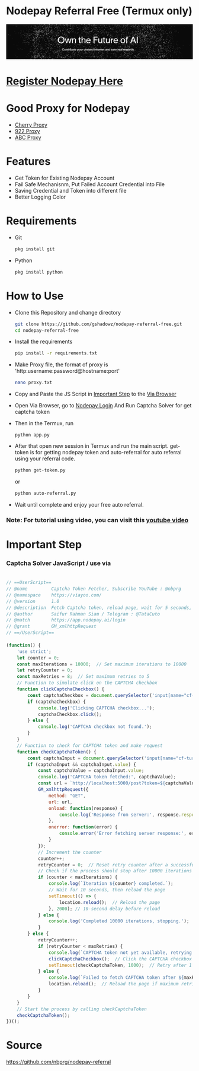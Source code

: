 # Nodepay Referral Free (Termux only)
![nodepay-banner](img/nodepay.png)


# [Register Nodepay Here](https://app.nodepay.ai/register?ref=1XsOOpCNsHejnuP)

# Good Proxy for Nodepay
- [Cherry Proxy](https://center.cherryproxy.com/Login/Register?invite=gshadowz)
- [922 Proxy](https://www.922proxy.com/register?inviter_code=gshadowz)
- [ABC Proxy](https://www.abcproxy.com/?code=605NOU06)

# Features
- Get Token for Existing Nodepay Account
- Fail Safe Mechanisnm, Put Failed Account Credential into File
- Saving Credential and Token into different file
- Better Logging Color

# Requirements
- Git
    ```bash
    pkg install git
    ```

- Python
    ```bash
    pkg install python
    ```

# How to Use
- Clone this Repository and change directory
    ```bash
    git clone https://github.com/gshadowz/nodepay-referral-free.git
    cd nodepay-referral-free
    ```

- Install the requirements
    ```bash
    pip install -r requirements.txt
    ```
    
- Make Proxy file, the format of proxy is 'http:username:password@hostname:port'
    ```bash
    nano proxy.txt
    ```
    
- Copy and Paste the JS Script in [Important Step](#important-step) to the [Via Browser](https://www.viayoo.com/en/)
    
- Open Via Browser, go to [Nodepay Login](https://app.nodepay.ai/login) And Run Captcha Solver for get captcha token

- Then in the Termux, run
    ```
    python app.py
    ```

- After that open new session in Termux and run the main script. get-token is for getting nodepay token and auto-referral for auto referral using your referral code.
    ```bash
    python get-token.py
    ```
    or
    ```bash
    python auto-referral.py
    ```

- Wait until complete and enjoy your free auto referral.

### **Note: For tutorial using video, you can visit this [youtube video](https://www.youtube.com/watch?v=4rVVzquI-pU)**

# Important Step
### Captcha Solver JavaScript / use via 

```javascript

// ==UserScript==
// @name         Captcha Token Fetcher, Subscribe YouTube : @nbprg
// @namespace    https://viayoo.com/
// @version      1.0
// @description  Fetch Captcha token, reload page, wait for 5 seconds, and run for 10000 times
// @author       Saifur Rahman Siam / Telegram : @TataCuto
// @match        https://app.nodepay.ai/login
// @grant        GM_xmlhttpRequest
// ==/UserScript==

(function() {
    'use strict';
    let counter = 0;
    const maxIterations = 10000;  // Set maximum iterations to 10000
    let retryCounter = 0;
    const maxRetries = 8;  // Set maximum retries to 5
    // Function to simulate click on the CAPTCHA checkbox
    function clickCaptchaCheckbox() {
        const captchaCheckbox = document.querySelector('input[name="cf-turnstile-response"]');
        if (captchaCheckbox) {
            console.log('Clicking CAPTCHA checkbox...');
            captchaCheckbox.click();
        } else {
            console.log('CAPTCHA checkbox not found.');
        }
    }
    // Function to check for CAPTCHA token and make request
    function checkCaptchaToken() {
        const captchaInput = document.querySelector('input[name="cf-turnstile-response"]');
        if (captchaInput && captchaInput.value) {
            const captchaValue = captchaInput.value;
            console.log('CAPTCHA token fetched:', captchaValue);
            const url = `http://localhost:5000/post?token=${captchaValue}`;
            GM_xmlhttpRequest({
                method: "GET",
                url: url,
                onload: function(response) {
                    console.log('Response from server:', response.responseText);
                },
                onerror: function(error) {
                    console.error('Error fetching server response:', error);
                }
            });
            // Increment the counter
            counter++;
            retryCounter = 0;  // Reset retry counter after a successful fetch
            // Check if the process should stop after 10000 iterations
            if (counter < maxIterations) {
                console.log(`Iteration ${counter} completed.`);
                // Wait for 10 seconds, then reload the page
                setTimeout(() => {
                    location.reload();  // Reload the page
                }, 2000); // 10-second delay before reload
            } else {
                console.log('Completed 10000 iterations, stopping.');
            }
        } else {
            retryCounter++;
            if (retryCounter < maxRetries) {
                console.log(`CAPTCHA token not yet available, retrying... (Attempt ${retryCounter} of ${maxRetries})`);
                clickCaptchaCheckbox();  // Click the CAPTCHA checkbox if available
                setTimeout(checkCaptchaToken, 1000);  // Retry after 1 second if CAPTCHA is not available
            } else {
                console.log(`Failed to fetch CAPTCHA token after ${maxRetries} attempts, reloading page.`);
                location.reload();  // Reload the page if maximum retries reached
            }
        }
    }
    // Start the process by calling checkCaptchaToken
    checkCaptchaToken();
})();

```

# Source 
https://github.com/nbprg/nodepay-referral
